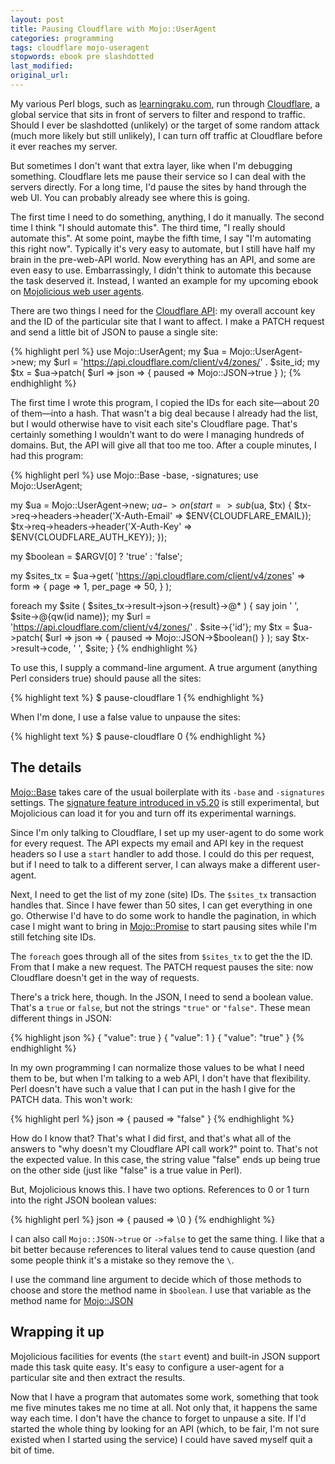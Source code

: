 ```yaml
---
layout: post
title: Pausing Cloudflare with Mojo::UserAgent
categories: programming
tags: cloudflare mojo-useragent
stopwords: ebook pre slashdotted
last_modified:
original_url:
---
```


My various Perl blogs, such as [learningraku.com](https://www.learningraku.com), run through [Cloudflare](https://www.cloudflare.com), a global service that sits in front of servers to filter and respond to traffic. Should I ever be slashdotted (unlikely) or the target of some random attack (much more likely but still unlikely), I can turn off traffic at Cloudflare before it ever reaches my server.

But sometimes I don't want that extra layer, like when I'm debugging something. Cloudflare lets me pause their service so I can deal with the servers directly. For a long time, I'd pause the sites by hand through the web UI. You can probably already see where this is going.

The first time I need to do something, anything, I do it manually. The second time I think "I should automate this". The third time, "I really should automate this". At some point, maybe the fifth time, I say "I'm automating this right now". Typically it's very easy to automate, but I still have half my brain in the pre-web-API world. Now everything has an API, and some are even easy to use. Embarrassingly, I didn't think to automate this because the task deserved it. Instead, I wanted an example for my upcoming ebook on [Mojolicious web user agents](https://leanpub.com/mojo_web_clients).

There are two things I need for the [Cloudflare API](https://api.cloudflare.com): my overall account key and the ID of the particular site that I want to affect. I make a PATCH request and send a little bit of JSON to pause a single site:

{% highlight perl %}
use Mojo::UserAgent;
my $ua = Mojo::UserAgent->new;
my $url = 'https://api.cloudflare.com/client/v4/zones/' . $site_id;
my $tx = $ua->patch( $url =>
	json => { paused => Mojo::JSON->true }
	);
{% endhighlight %}

The first time I wrote this program, I copied the IDs for each site—about 20 of them—into a hash. That wasn't a big deal because I already had the list, but I would otherwise have to visit each site's Cloudflare page. That's certainly something I wouldn't want to do were I managing hundreds of domains. But, the API will give all that too me too. After a couple minutes, I had this program:

{% highlight perl %}
use Mojo::Base -base, -signatures;
use Mojo::UserAgent;

my $ua = Mojo::UserAgent->new;
$ua->on( start => sub ($ua, $tx) {
	$tx->req->headers->header('X-Auth-Email' => $ENV{CLOUDFLARE_EMAIL});
	$tx->req->headers->header('X-Auth-Key'   => $ENV{CLOUDFLARE_AUTH_KEY});
	});

my $boolean = $ARGV[0] ? 'true' : 'false';

my $sites_tx = $ua->get(
	'https://api.cloudflare.com/client/v4/zones' =>
	form => {
		page     => 1,
		per_page => 50,
		}
	);

foreach my $site ( $sites_tx->result->json->{result}->@* ) {
	say join ' ', $site->@{qw(id name)};
	my $url = 'https://api.cloudflare.com/client/v4/zones/' . $site->{'id'};
	my $tx = $ua->patch( $url =>
		json => { paused => Mojo::JSON->$boolean() }
		);
	say $tx->result->code, ' ', $site;
	}
{% endhighlight %}

To use this, I supply a command-line argument. A true argument (anything Perl considers true) should pause all the sites:

{% highlight text %}
$ pause-cloudflare 1
{% endhighlight %}

When I'm done, I use a false value to unpause the sites:

{% highlight text %}
$ pause-cloudflare 0
{% endhighlight %}

## The details

[Mojo::Base](https://mojolicious.org/perldoc/Mojo/Base) takes care of the usual boilerplate with its `-base` and `-signatures` settings. The [signature feature introduced in v5.20](https://www.effectiveperlprogramming.com/2015/04/use-v5-20-subroutine-signatures/) is still experimental, but Mojolicious can load it for you and turn off its experimental warnings.

Since I'm only talking to Cloudflare, I set up my user-agent to do some work for every request. The API expects my email and API key in the request headers so I use a `start` handler to add those. I could do this per request, but if I need to talk to a different server, I can always make a different user-agent.

Next, I need to get the list of my zone (site) IDs. The `$sites_tx` transaction handles that. Since I have fewer than 50 sites, I can get everything in one go. Otherwise I'd have to do some work to handle the pagination, in which case I might want to bring in [Mojo::Promise](https://metacpan.org/pod/Mojo::Promise) to start pausing sites while I'm still fetching site IDs.

The `foreach` goes through all of the sites from `$sites_tx` to get the the ID. From that I make a new request. The PATCH request pauses the site: now Cloudflare doesn't get in the way of requests.

There's a trick here, though. In the JSON, I need to send a boolean value. That's a `true` or `false`, but not the strings `"true"` or `"false"`. These mean different things in JSON:

{% highlight json %}
{ "value": true }
{ "value": 1 }
{ "value": "true" }
{% endhighlight %}

In my own programming I can normalize those values to be what I need them to be, but when I'm talking to a web API, I don't have that flexibility. Perl doesn't have such a value that I can put in the hash I give for the PATCH data. This won't work:

{% highlight perl %}
json => { paused => "false" }
{% endhighlight %}

How do I know that? That's what I did first, and that's what all of the answers to "why doesn't my Cloudflare API call work?" point to. That's not the expected value. In this case, the string value "false" ends up being true on the other side (just like "false" is a true value in Perl).

But, Mojolicious knows this. I have two options. References to 0 or 1 turn into the right JSON boolean values:

{% highlight perl %}
json => { paused => \0 }
{% endhighlight %}

I can also call `Mojo::JSON->true` or `->false` to get the same
thing. I like that a bit better because references to literal values
tend to cause question (and some people think it's a mistake so they
remove the `\`.

I use the command line argument to decide which of those methods to
choose and store the method name in `$boolean`. I use that variable as
the method name for
[Mojo::JSON](https://mojolicious.org/perldoc/Mojo/JSON)

## Wrapping it up

Mojolicious facilities for events (the `start` event) and built-in JSON support made this task quite easy. It's easy to configure a user-agent for a particular site and then extract the results.

Now that I have a program that automates some work, something that took me five minutes takes me no time at all. Not only that, it happens the same way each time. I don't have the chance to forget to unpause a site. If I'd started the whole thing by looking for an API (which, to be fair, I'm not sure existed when I started using the service) I could have saved myself quit a bit of time.
